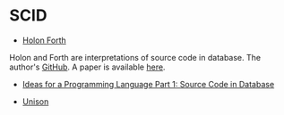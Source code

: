 # SCID

- [Holon Forth](https://holonforth.com/index.html)

Holon and Forth are interpretations of source code in database. The author's [GitHub](https://github.com/wejgaard). A
paper is available [here](https://dl.acm.org/doi/pdf/10.1145/378911.378913).

- [Ideas for a Programming Language Part 1: Source Code in Database](https://probablydance.com/2014/12/06/ideas-for-a-programming-language-part-1-source-code-in-database/)

- [Unison](https://www.unison-lang.org)
